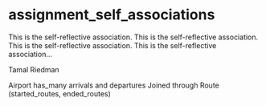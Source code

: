 assignment_self_associations
============================

This is the self-reflective association. This is the self-reflective association. This is the self-reflective association. This is the self-reflective association...

Tamal Riedman

Airport has_many arrivals and departures
Joined through Route (started_routes, ended_routes)